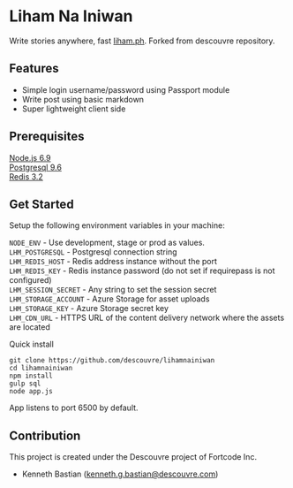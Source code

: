 # Liham Na Iniwan
Write stories anywhere, fast [liham.ph](http://liham.ph). Forked from descouvre repository.

## Features

- Simple login username/password using Passport module
- Write post using basic markdown
- Super lightweight client side

## Prerequisites

[Node.js 6.9](https://nodejs.org/en/download)  
[Postgresql 9.6](https://www.postgresql.org/download/)  
[Redis 3.2](https://redis.io/download)  

## Get Started

Setup the following environment variables in your machine:

`NODE_ENV` - Use development, stage or prod as values.  
`LHM_POSTGRESQL` - Postgresql connection string  
`LHM_REDIS_HOST` - Redis address instance without the port  
`LHM_REDIS_KEY` - Redis instance password (do not set if requirepass is not configured)  
`LHM_SESSION_SECRET` - Any string to set the session secret  
`LHM_STORAGE_ACCOUNT` - Azure Storage for asset uploads  
`LHM_STORAGE_KEY` - Azure Storage secret key  
`LHM_CDN_URL` - HTTPS URL of the content delivery network where the assets are located  

Quick install
```
git clone https://github.com/descouvre/lihamnainiwan
cd lihamnainiwan
npm install
gulp sql
node app.js
```

App listens to port 6500 by default.

## Contribution

This project is created under the Descouvre project of Fortcode Inc.
- Kenneth Bastian (kenneth.g.bastian@descouvre.com)
